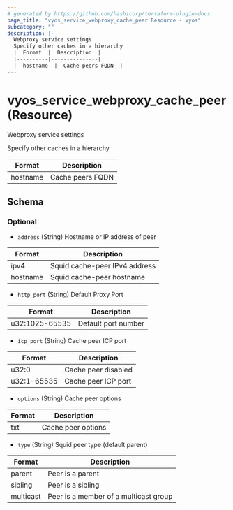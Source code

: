 ```yaml
---
# generated by https://github.com/hashicorp/terraform-plugin-docs
page_title: "vyos_service_webproxy_cache_peer Resource - vyos"
subcategory: ""
description: |-
  Webproxy service settings
  Specify other caches in a hierarchy
  |  Format  |  Description  |
  |----------|---------------|
  |  hostname  |  Cache peers FQDN  |
---
```


# vyos_service_webproxy_cache_peer (Resource)

Webproxy service settings

Specify other caches in a hierarchy

|  Format  |  Description  |
|----------|---------------|
|  hostname  |  Cache peers FQDN  |



<!-- schema generated by tfplugindocs -->
## Schema

### Optional

- `address` (String) Hostname or IP address of peer

|  Format  |  Description  |
|----------|---------------|
|  ipv4  |  Squid cache-peer IPv4 address  |
|  hostname  |  Squid cache-peer hostname  |
- `http_port` (String) Default Proxy Port

|  Format  |  Description  |
|----------|---------------|
|  u32:1025-65535  |  Default port number  |
- `icp_port` (String) Cache peer ICP port

|  Format  |  Description  |
|----------|---------------|
|  u32:0  |  Cache peer disabled  |
|  u32:1-65535  |  Cache peer ICP port  |
- `options` (String) Cache peer options

|  Format  |  Description  |
|----------|---------------|
|  txt  |  Cache peer options  |
- `type` (String) Squid peer type (default parent)

|  Format  |  Description  |
|----------|---------------|
|  parent  |  Peer is a parent  |
|  sibling  |  Peer is a sibling  |
|  multicast  |  Peer is a member of a multicast group  |
